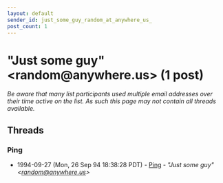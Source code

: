 ```yaml
---
layout: default
sender_id: just_some_guy_random_at_anywhere_us_
post_count: 1
---
```


# "Just some guy" <random<span>@</span>anywhere.us> (1 post)

_Be aware that many list participants used multiple email addresses over their time active on the list. As such this page may not contain all threads available._

## Threads

### Ping
+ 1994-09-27 (Mon, 26 Sep 94 18:38:28 PDT) - [Ping](/archive/1994/09/c4e16b14a326dfb011d23499ee0c55b52bb10b8983e112f0eec3909e9ef628bc) - _"Just some guy" \<random@anywhere.us\>_

